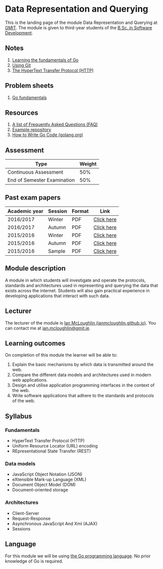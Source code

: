 # Data Representation and Querying

This is the landing page of the module Data Representation and Querying at [GMIT](http://www.gmit.ie).
The module is given to third-year students of the [B.Sc. in Software Development](https://www.gmit.ie/software-development/bachelor-science-computing-software-development).


## Notes

1. [Learning the fundamentals of Go](notes/go.md)
2. [Using Git](notes/git.md)
3. [The HyperText Transfer Protocol (HTTP)](notes/http.md)


## Problem sheets

1. [Go fundamentals](problems/go-fundamentals.md)


## Resources

1. [A list of Frequently Asked Questions (FAQ)](notes/faq.md)
1. [Example repository](https://github.com/data-representation/go-examples)
1. [How to Write Go Code (golang.org)](https://golang.org/doc/code.html)


## Assessment

| Type                         | Weight |
| -----------------------------|--------|
| Continuous Assessment        | 50%    |
| End of Semester Examination  | 50%    |


## Past exam papers

| Academic year  | Session | Format | Link                                    |
|----------------|---------|--------|-----------------------------------------|
| 2016/2017      | Winter  | PDF    | [Click here](resources/1617-data-winter-exam.pdf?raw=true) |
| 2016/2017      | Autumn  | PDF    | [Click here](resources/1617-data-autumn-exam.pdf?raw=true) |
| 2015/2016      | Winter  | PDF    | [Click here](resources/1516-data-winter-exam.pdf?raw=true) |
| 2015/2016      | Autumn  | PDF    | [Click here](resources/1516-data-autumn-exam.pdf?raw=true) |
| 2015/2016      | Sample  | PDF    | [Click here](resources/1516-data-sample-exam.pdf?raw=true) |


## Module description

A module in which students will investigate and operate the protocols, standards and architectures used in representing and querying the data that exists across the internet.
Students will also gain practical experience in developing applications that interact with such data.


## Lecturer

The lecturer of the module is [Ian McLoughlin (ianmcloughlin.github.io)](https://ianmcloughlin.github.io).
You can contact me at [ian.mcloughlin@gmit.ie](mailto:ian.mcloughlin@gmit.ie).


## Learning outcomes

On completion of this module the learner will be able to:

1. Explain the basic mechanisms by which data is transmitted around the web.
2. Compare the different data models and architectures used in modern web applications.
3. Design and utilise application programming interfaces in the context of the web.
4. Write software applications that adhere to the standards and protocols of the web.


## Syllabus

### Fundamentals
- HyperText Transfer Protocol (HTTP)
- Uniform Resource Locator (URL) encoding
- REpresentational State Transfer (REST)


### Data models
- JavaScript Object Notation (JSON)
- eXtensible Mark-up Language (XML)
- Document Object Model (DOM)
- Document-oriented storage


### Architectures
- Client-Server
- Request-Response
- Asynchronous JavaScript And Xml (AJAX)
- Sessions


## Language
For this module we will be using [the Go programming language](https://golang.org/).
No prior knowledge of Go is required.
